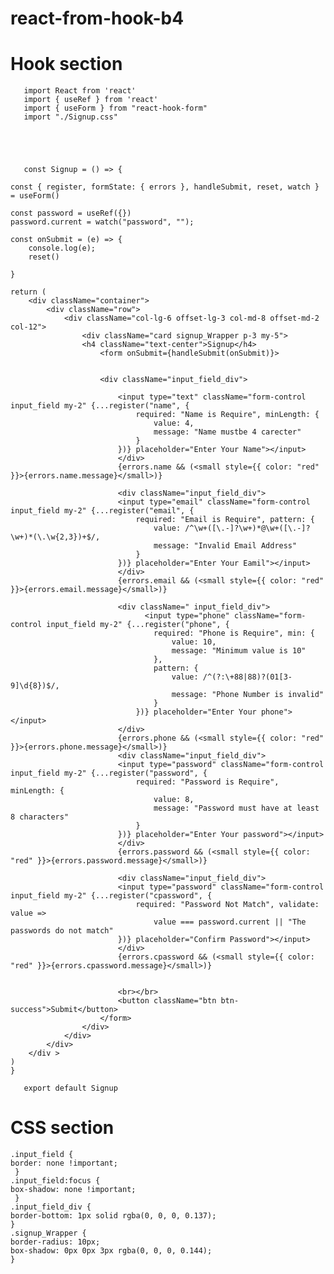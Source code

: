 # react-from-hook-b4


# Hook section



       import React from 'react'
       import { useRef } from 'react'
       import { useForm } from "react-hook-form"
       import "./Signup.css"





       const Signup = () => {

    const { register, formState: { errors }, handleSubmit, reset, watch } = useForm()

    const password = useRef({})
    password.current = watch("password", "");

    const onSubmit = (e) => {
        console.log(e);
        reset()

    }

    return (
        <div className="container">
            <div className="row">
                <div className="col-lg-6 offset-lg-3 col-md-8 offset-md-2 col-12">
                    <div className="card signup_Wrapper p-3 my-5">
                    <h4 className="text-center">Signup</h4>
                        <form onSubmit={handleSubmit(onSubmit)}>


                        <div className="input_field_div">

                            <input type="text" className="form-control input_field my-2" {...register("name", {
                                required: "Name is Require", minLength: {
                                    value: 4,
                                    message: "Name mustbe 4 carecter"
                                }
                            })} placeholder="Enter Your Name"></input>
                            </div>
                            {errors.name && (<small style={{ color: "red" }}>{errors.name.message}</small>)}

                            <div className="input_field_div">
                            <input type="email" className="form-control input_field my-2" {...register("email", {
                                required: "Email is Require", pattern: {
                                    value: /^\w+([\.-]?\w+)*@\w+([\.-]?\w+)*(\.\w{2,3})+$/,
                                    message: "Invalid Email Address"
                                }
                            })} placeholder="Enter Your Eamil"></input>
                            </div>
                            {errors.email && (<small style={{ color: "red" }}>{errors.email.message}</small>)}

                            <div className=" input_field_div">
                                  <input type="phone" className="form-control input_field my-2" {...register("phone", {
                                    required: "Phone is Require", min: {
                                        value: 10,
                                        message: "Minimum value is 10"
                                    },
                                    pattern: {
                                        value: /^(?:\+88|88)?(01[3-9]\d{8})$/,
                                        message: "Phone Number is invalid"
                                    }
                                })} placeholder="Enter Your phone"></input>
                            </div>
                            {errors.phone && (<small style={{ color: "red" }}>{errors.phone.message}</small>)}
                            <div className="input_field_div">
                            <input type="password" className="form-control input_field my-2" {...register("password", {
                                required: "Password is Require", minLength: {
                                    value: 8,
                                    message: "Password must have at least 8 characters"
                                }
                            })} placeholder="Enter Your password"></input>
                            </div>
                            {errors.password && (<small style={{ color: "red" }}>{errors.password.message}</small>)}

                            <div className="input_field_div">
                            <input type="password" className="form-control input_field my-2" {...register("cpassword", {
                                required: "Password Not Match", validate: value =>
                                    value === password.current || "The passwords do not match"
                            })} placeholder="Confirm Password"></input>
                            </div>
                            {errors.cpassword && (<small style={{ color: "red" }}>{errors.cpassword.message}</small>)}


                            <br></br>
                            <button className="btn btn-success">Submit</button>
                        </form>
                    </div>
                </div>
            </div>
        </div >
    )
    }

       export default Signup




# CSS section

    .input_field {
    border: none !important;
     }
    .input_field:focus {
    box-shadow: none !important;
     } 
    .input_field_div {
    border-bottom: 1px solid rgba(0, 0, 0, 0.137);
    }
    .signup_Wrapper {
    border-radius: 10px;
    box-shadow: 0px 0px 3px rgba(0, 0, 0, 0.144);
    }

